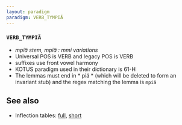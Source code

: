 ```yaml
---
layout: paradigm
paradigm: VERB_TYMPIÄ
---
```

### ` VERB_TYMPIÄ `

* _mpiä stem, mpiä : mmi variations_
* Universal POS is VERB and legacy POS is VERB
* suffixes use front vowel harmony
* KOTUS paradigm used in their dictionary is 61-H
* The lemmas must end in * piä * (which will be deleted to form an invariant stub) and the regex matching the lemma is ` mpiä `

## See also

* Inflection tables: [full](gen/T/tympiä.html), [short](gen/T/tympiä_wikt.html)

